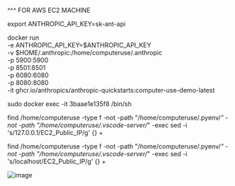 ^^^ FOR AWS EC2 MACHINE


export ANTHROPIC_API_KEY=sk-ant-api

docker run \
    -e ANTHROPIC_API_KEY=$ANTHROPIC_API_KEY \
    -v $HOME/.anthropic:/home/computeruse/.anthropic \
    -p 5900:5900 \
    -p 8501:8501 \
    -p 6080:6080 \
    -p 8080:8080 \
    -it ghcr.io/anthropics/anthropic-quickstarts:computer-use-demo-latest


sudo docker exec -it 3baae1e135f8 /bin/sh

find /home/computeruse -type f -not -path "/home/computeruse/.pyenv/*" -not -path "/home/computeruse/.vscode-server/*" -exec sed -i 's/127.0.0.1/EC2_Public_IP/g' {} +

find /home/computeruse -type f -not -path "/home/computeruse/.pyenv/*" -not -path "/home/computeruse/.vscode-server/*" -exec sed -i 's/localhost/EC2_Public_IP/g' {} +

![image](https://github.com/user-attachments/assets/3d222754-8dbc-4ff6-9eaa-683b60d56555)
